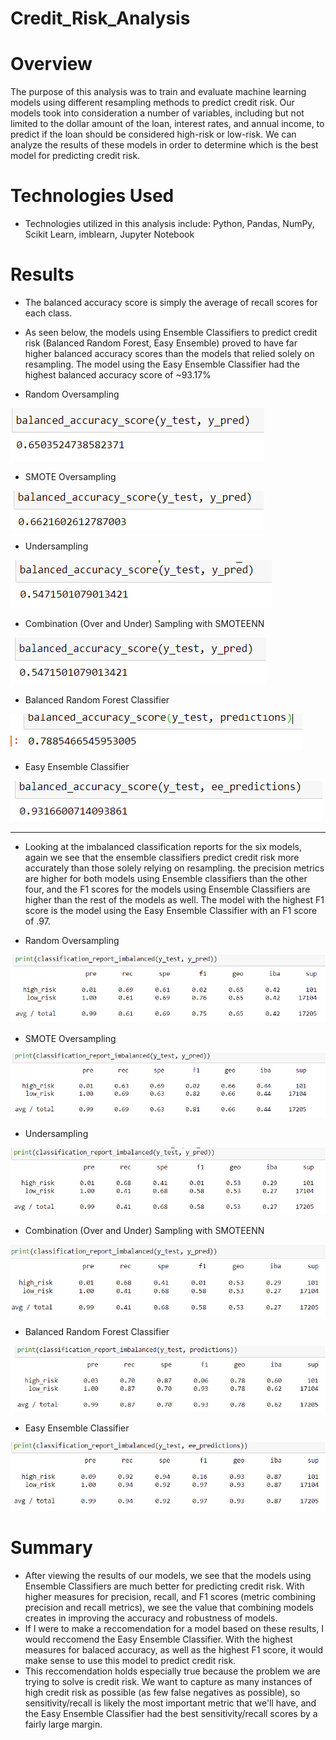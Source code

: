 # Credit_Risk_Analysis

# Overview
The purpose of this analysis was to train and evaluate machine learning models using different resampling methods to predict credit risk. Our models took into consideration a number of variables, including but not limited to the dollar amount of the loan, interest rates, and annual income, to predict if the loan should be considered high-risk or low-risk. We can analyze the results of these models in order to determine which is the best model for predicting credit risk. 

# Technologies Used
- Technologies utilized in this analysis include: Python, Pandas, NumPy, Scikit Learn, imblearn, Jupyter Notebook

# Results 
- The balanced accuracy score is simply the average of recall scores for each class. 
- As seen below, the models using Ensemble Classifiers to predict credit risk (Balanced Random Forest, Easy Ensemble) proved to have far higher balanced accuracy scores than the models that relied solely on resampling. The model using the Easy Ensemble Classifier had the highest balanced accuracy score of ~93.17%

- Random Oversampling

![ba1](images/ba1.PNG)



- SMOTE Oversampling

![ba2](images/ba2.PNG)




- Undersampling



![ba3](images/ba3.PNG)



- Combination (Over and Under) Sampling with SMOTEENN

![ba4](images/ba4.PNG)



- Balanced Random Forest Classifier

![ba5](images/ba5.PNG)



- Easy Ensemble Classifier

![ba6](images/ba6.PNG)


------------------------------------------------------------------------------------------------------------------------------------------------------------------------------

- Looking at the imbalanced classification reports for the six models, again we see that the ensemble classifiers predict credit risk more accurately than those solely relying on resampling. the precision metrics are higher for both models using Ensemble classifiers than the other four, and the F1 scores for the models using Ensemble Classifiers are higher than the rest of the models as well. The model with the highest F1 score is the model using the Easy Ensemble Classifier with an F1 score of .97.


- Random Oversampling

![ci1](images/ci1.PNG)



- SMOTE Oversampling

![ci2](images/ci2.PNG)


- Undersampling

![ci3](images/ci3.PNG)


- Combination (Over and Under) Sampling with SMOTEENN

![ci4](images/ci4.PNG)

- Balanced Random Forest Classifier

![ci5](images/ci5.PNG)

- Easy Ensemble Classifier

![ci6](images/ci6.PNG)



# Summary 
- After viewing the results of our models, we see that the models using Ensemble Classifiers are much better for predicting credit risk. With higher measures for precision, recall, and F1 scores (metric combining precision and recall metrics), we see the value that combining models creates in improving the accuracy and robustness of models. 
- If I were to make a reccomendation for a model based on these results, I would reccomend the Easy Ensemble Classifier. With the highest measures for balaced accuracy, as well as the highest F1 score, it would make sense to use this model to predict credit risk. 
- This reccomendation holds especially true because the problem we are trying to solve is credit risk. We want to capture as many instances of high credit risk as possible (as few false negatives as possible), so sensitivity/recall is likely the most important metric that we'll have, and the Easy Ensemble Classifier had the best sensitivity/recall scores by a fairly large margin.

